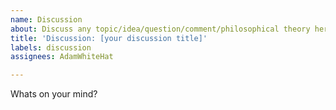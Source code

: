 ```yaml
---
name: Discussion
about: Discuss any topic/idea/question/comment/philosophical theory here.
title: 'Discussion: [your discussion title]'
labels: discussion
assignees: AdamWhiteHat

---
```


Whats on your mind?
